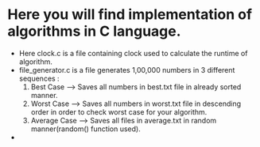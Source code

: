<h1><b>Here you will find implementation of algorithms in C language.</b></h1>
<ul>
  <li>Here clock.c is a file containing clock used to calculate the runtime of algorithm.</li>
  <li>file_generator.c is a file generates 1,00,000 numbers in 3 different sequences : 
    <ol>
      <li>Best Case --> Saves all numbers in best.txt file in already sorted manner.</li>
      <li>Worst Case --> Saves all numbers in worst.txt file in descending order in order to check worst case for your algorithm.</li>
      <li>Average Case --> Saves all files in average.txt in random manner(random() function used).</li>
    </ol>
  </li>
  <li></li>
</ul>
